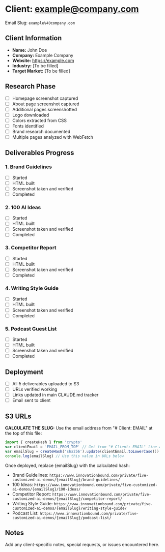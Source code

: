 # Client: example@company.com

Email Slug: `example%40company.com`

## Client Information

- **Name:** John Doe
- **Company:** Example Company
- **Website:** https://example.com
- **Industry:** [To be filled]
- **Target Market:** [To be filled]

## Research Phase

- [ ] Homepage screenshot captured
- [ ] About page screenshot captured
- [ ] Additional pages screenshotted
- [ ] Logo downloaded
- [ ] Colors extracted from CSS
- [ ] Fonts identified
- [ ] Brand research documented
- [ ] Multiple pages analyzed with WebFetch

## Deliverables Progress

### 1. Brand Guidelines
- [ ] Started
- [ ] HTML built
- [ ] Screenshot taken and verified
- [ ] Completed

### 2. 100 AI Ideas
- [ ] Started
- [ ] HTML built
- [ ] Screenshot taken and verified
- [ ] Completed

### 3. Competitor Report
- [ ] Started
- [ ] HTML built
- [ ] Screenshot taken and verified
- [ ] Completed

### 4. Writing Style Guide
- [ ] Started
- [ ] HTML built
- [ ] Screenshot taken and verified
- [ ] Completed

### 5. Podcast Guest List
- [ ] Started
- [ ] HTML built
- [ ] Screenshot taken and verified
- [ ] Completed

## Deployment

- [ ] All 5 deliverables uploaded to S3
- [ ] URLs verified working
- [ ] Links updated in main CLAUDE.md tracker
- [ ] Email sent to client

## S3 URLs

**CALCULATE THE SLUG:** Use the email address from "# Client: EMAIL" at the top of this file:

```javascript
import { createHash } from 'crypto'
var clientEmail = 'EMAIL_FROM_TOP' // Get from "# Client: EMAIL" line above
var emailSlug = createHash('sha256').update(clientEmail.toLowerCase()).digest('hex').substring(0, 12)
console.log(emailSlug) // Use this value in URLs below
```

Once deployed, replace {emailSlug} with the calculated hash:
- Brand Guidelines: `https://www.innovationbound.com/private/five-customized-ai-demos/{emailSlug}/brand-guidelines/`
- 100 Ideas: `https://www.innovationbound.com/private/five-customized-ai-demos/{emailSlug}/100-ideas/`
- Competitor Report: `https://www.innovationbound.com/private/five-customized-ai-demos/{emailSlug}/competitor-report/`
- Writing Style Guide: `https://www.innovationbound.com/private/five-customized-ai-demos/{emailSlug}/writing-style-guide/`
- Podcast List: `https://www.innovationbound.com/private/five-customized-ai-demos/{emailSlug}/podcast-list/`

## Notes

Add any client-specific notes, special requests, or issues encountered here.
